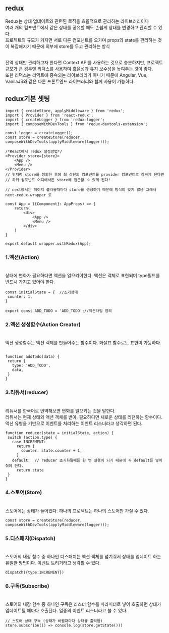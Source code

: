 ## redux

Redux는 상태 업데이트와 관련된 로직을 효율적으로 관리하는 라이브러리이다 <br/>
여러 개의 컴포넌트에서 같은 상태를 공유할 때도 손쉽게 상태를 변경하고 관리할 수 있다. <br/>
프로젝트의 규모가 커지면 서로 다른 컴포넌트를 오가며 props와 state를 관리하는 것이 복잡해지기 때문에 외부에 store를 두고 관리하는 방식<br/><br/>

전역 상태만 관리하고자 한다면 Context API를 사용하는 것으로 충분하지만, 프로젝트 규모가 큰 경우엔 리덕스를 사용하여 효율성과 유지 보수성을 높여주는 것이 좋다. <br/>
또한 리덕스는 리액트에 종속되는 라이브러리가 아니기 때문에 Angular, Vue, VanilaJS와 같은 다른 프론트엔드 라이브러리와 함께 사용이 가능하다.<br/>


## redux기본 셋팅

```
import { createStore, applyMiddleware } from 'redux'; 
import { Provider } from 'react-redux'; 
import { createLogger } from 'redux-logger'; 
import { composeWithDevTools } from 'redux-devtools-extension'; 

const logger = createLogger(); 
const store = createStore(reducer, composeWithDevTools(applyMiddleware(logger)));

/*React에서 redux 설정방법*/
<Provider store={store}>
    <App />
    <Menu />
</Provider>
// 위처럼 store를 정의한 후에 최 상단의 컴포넌트를 provider 컴포넌트로 감싸게 된다면
// 하위 컴포넌트 어디에서든 store에 접근할 수 있게 된다!

// next에서는 페이지 불러올때마다 store를 셍성하기 때문에 방식이 맞지 않음 그래서  next-redux-wrapper 로 

const App = ({Component}: AppProps) => {  
    return(
        <div>
            <App />
            <Menu />
        </div>
    )
}

export default wrapper.withRedux(App);

```

### 1.액션(Action)<br/><br/>

상태에 변화가 필요하다면 액션을 일으켜야한다. 액션은 객체로 표현되며 type필드를 반드시 가지고 있어야 한다.

```
const initialState = {  //초기상태 
 counter: 1,
}

export const ADD_TODO = 'ADD_TODO';//액션타입 정의

```

### 2.액션 생성함수(Action Creator)<br/><br/>

액션 생성함수는 액션 객체를 만들어주는 함수이다. 화살표 함수로도 표현이 가능하다.

```

function addTodo(data) {
 return {
   type: 'ADD_TODO',
   data,
 }
}

```

### 3.리듀서(reducer)<br/><br/>

리듀서를 한국어로 번역해보면 변화를 일으키는 것을 말한다. <br/>
리듀서는 현재 상태와 액션 객체를 받아, 필요하다면 새로운 상태를 리턴하는 함수이다.<br/> 
액션 유형을 기반으로 이벤트를 처리하는 이벤트 리스너라고 생각하면 된다.<br/>

```
function reducer(state = initialState, action) {
 switch (action.type) {
   case INCREMENT:
     return {
       counter: state.counter + 1,
     }
   default:  // reducer 초기화될때를 한 번 실행이 되기 때문에 꼭 default를 넣어줘야 한다.
     return state
 }
}

```

### 4.스토어(Store)<br/><br/>

스토어에는 상태가 들어있다. 하나의 프로젝트는 하나의 스토어만 가질 수 있다.

```
const store = createStore(reducer, composeWithDevTools(applyMiddleware(logger)));

```

### 5.디스패치(Dispatch)<br/><br/>

스토어의 내장 함수 중 하나인 디스패치는 액션 객체를 넘겨줘서 상태를 업데이트 하는 유일한 방법이다. 이벤트 트리거라고 생각할 수 있다.

```
dispatch({type:INCREMENT})

```

### 6.구독(Subscribe)<br/><br/>

스토어의 내장 함수 중 하나인 구독은 리스너 함수를 파라미터로 넣어 호출하면 상태가 업데이트될 때마다 호출된다. 일종의 이벤트 리스너라고 볼 수 있다.

```
// 스토어 상태 구독 (상태가 바뀔때마다 상태를 출력함)
store.subscribe(() => console.log(store.getState()))

```






